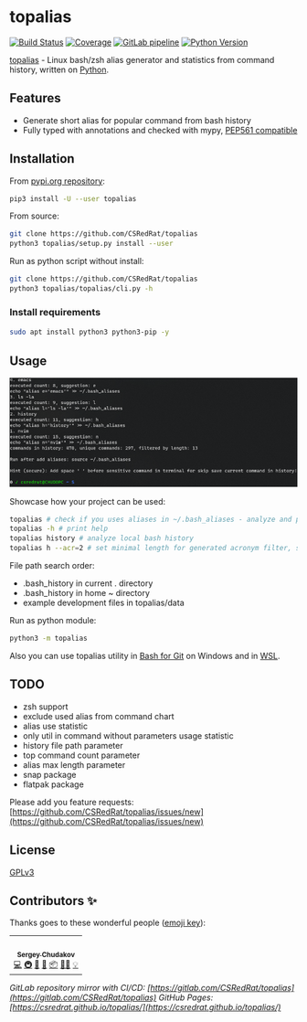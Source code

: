 # topalias

[![Build Status](https://travis-ci.com/CSRedRat/topalias.svg?branch=master)](https://travis-ci.com/CSRedRat/topalias)
[![Coverage](https://coveralls.io/repos/github/CSRedRat/topalias/badge.svg?branch=master)](https://coveralls.io/github/CSRedRat/topalias?branch=master)
[![GitLab pipeline](https://gitlab.com/CSRedRat/topalias/badges/master/pipeline.svg)](https://gitlab.com/CSRedRat/topalias/-/pipelines)
[![Python Version](https://img.shields.io/pypi/pyversions/topalias.svg)](https://pypi.org/project/topalias/)

[topalias](https://github.com/CSRedRat/topalias) - Linux bash/zsh alias generator and statistics from command history, written on [Python](https://pypi.org/project/topalias/).

## Features

-   Generate short alias for popular command from bash history
-   Fully typed with annotations and checked with mypy, [PEP561 compatible](https://www.python.org/dev/peps/pep-0561/)

## Installation

From [pypi.org repository](https://pypi.org/project/topalias/):

```bash
pip3 install -U --user topalias
```

From source:

```bash
git clone https://github.com/CSRedRat/topalias
python3 topalias/setup.py install --user
```

Run as python script without install:

```bash
git clone https://github.com/CSRedRat/topalias
python3 topalias/topalias/cli.py -h
```

### Install requirements

```bash
sudo apt install python3 python3-pip -y
```

## Usage

![generated bash aliases](images/bash_screenshot.png "Bash topalias output")

Showcase how your project can be used:

```bash
topalias # check if you uses aliases in ~/.bash_aliases - analyze and print usage statistics, offers to find new simple aliases
topalias -h # print help
topalias history # analyze local bash history
topalias h --acr=2 # set minimal length for generated acronym filter, so that exclude some short command and find long, hard, usable command
```

File path search order:

-   .bash_history in current . directory
-   .bash_history in home ~ directory
-   example development files in topalias/data

Run as python module:

```bash
python3 -m topalias
```

Also you can use topalias utility in [Bash for Git](https://gitforwindows.org/) on Windows and in [WSL](https://en.wikipedia.org/wiki/Windows_Subsystem_for_Linux).

## TODO

-   zsh support
-   exclude used alias from command chart
-   alias use statistic
-   only util in command without parameters usage statistic
-   history file path parameter
-   top command count parameter
-   alias max length parameter
-   snap package
-   flatpak package

Please add you feature requests: [https://github.com/CSRedRat/topalias/issues/new](https://github.com/CSRedRat/topalias/issues/new)

## License

[GPLv3](https://github.com/CSRedRat/topalias/blob/master/LICENSE)

## Contributors ✨

Thanks goes to these wonderful people ([emoji key](https://allcontributors.org/docs/en/emoji-key)):

<!-- ALL-CONTRIBUTORS-LIST:START - Do not remove or modify this section -->
<!-- prettier-ignore-start -->
<!-- markdownlint-disable -->
<table>
  <tr>
    <td align="center"><a href="https://metin2wiki.ru/"><img src="https://avatars1.githubusercontent.com/u/1287586?v=4?s=100" width="100px;" alt=""/><br /><sub><b>Sergey Chudakov</b></sub></a><br /><a href="https://github.com/CSRedRat/topalias/commits?author=CSRedRat" title="Code">💻</a> <a href="#infra-CSRedRat" title="Infrastructure (Hosting, Build-Tools, etc)">🚇</a> <a href="#ideas-CSRedRat" title="Ideas, Planning, & Feedback">🤔</a> <a href="#maintenance-CSRedRat" title="Maintenance">🚧</a> <a href="#platform-CSRedRat" title="Packaging/porting to new platform">📦</a> <a href="#mentoring-CSRedRat" title="Mentoring">🧑‍🏫</a> <a href="#example-CSRedRat" title="Examples">💡</a></td>
  </tr>
</table>

<!-- markdownlint-restore -->
<!-- prettier-ignore-end -->

<!-- ALL-CONTRIBUTORS-LIST:END -->

_GitLab repository mirror with CI/CD: [https://gitlab.com/CSRedRat/topalias](https://gitlab.com/CSRedRat/topalias)_
_GitHub Pages: [https://csredrat.github.io/topalias/](https://csredrat.github.io/topalias/)_

